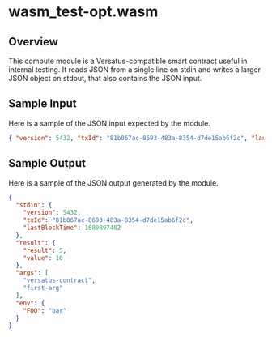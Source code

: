 # wasm\_test-opt.wasm

## Overview

This compute module is a Versatus-compatible smart contract useful in internal testing. It reads JSON from a single line on stdin and writes a larger JSON object on stdout, that also contains the JSON input.

## Sample Input

Here is a sample of the JSON input expected by the module.

```json
{ "version": 5432, "txId": "81b067ac-8693-483a-8354-d7de15ab6f2c", "lastBlockTime": 1689897402 }
```

## Sample Output

Here is a sample of the JSON output generated by the module.

```json
{
  "stdin": {
    "version": 5432,
    "txId": "81b067ac-8693-483a-8354-d7de15ab6f2c",
    "lastBlockTime": 1689897402
  },
  "result": {
    "result": 5,
    "value": 10
  },
  "args": [
    "versatus-contract",
    "first-arg"
  ],
  "env": {
    "FOO": "bar"
  }
}
```
